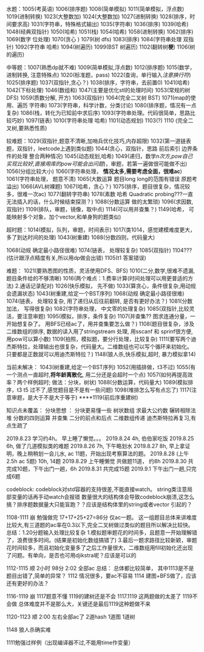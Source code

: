 水题：1005(考英语)  1006(排序题) 1008(简单模拟) 1011(简单模拟，浮点数) 1019(进制转换) 1023(大整数加) 1024(大整数加)
1027(进制转换) 1028(排序，时间要求高) 1031(字符串，特殊格式输出) 1035(字符串) 1036(排序) 1039(哈希) 1048(经典双指针) 1050(哈希) 1051(栈) 1054(哈希) 1058(进制转换) 
1062(排序) 1069(数字 位处理) 1070(贪心 ) 1079(树 dfs) 1083(排序) 1084(字符串处理 双指针)
1092(字符串 哈希) 1094(树遍历) 1099(BST 树遍历) 1102(翻转树**梗**) 1106(树的遍历)

中等题：1007(熟悉dp就不难) 1009(简单模拟,浮点数) 1012(排序题) 1015(数学，进制转换, 注意特殊点) 1020(标准题，pass)
1022(查询，单行输入*注意换行符*) 1025(排序题) 1037(双指针,贪心？)  1038(排序，字符串，去前置0) 1041(哈希)
1042(下标处理) 1046(数组和) 1047(主要是优化stl的处理时间) 1053(常规的树DFS)
1059(质数分解, 开方) 1063(双指针) 1064(完全二叉树 BST) 1071(map的使用、遍历 字符串)
1073(字符串，科学计数，分类讨论)
1080(排序题，情况有一点复杂)
1086(栈，转化为已知前中求后序)
1093(字符串处理。代码很简单，思路比较巧妙)
1097(链表)
1010(字符串处理 哈希)
1101(动态规划)
1103(?)
1110 (完全二叉树,要熟悉性质)

较难题：1029(双指针,题意不清晰,加哨兵优化技巧,内存超限)
1032(第一道链表题，双指针，leetcode上遇到类似题)
1044(贪心，双指针，思路 前后索引 边界条件的处理 整合两种情况) 
1045(动态规划,哈希)
1049(递归，数学*n次方,pow自己实现比较好,直接用库的pow可能会出问题*)，审题，若第一遍做很可能做不出)
1056(分组比较大小)
1060(字符串处理， **情况太多,需要考虑全面，很难ac**)
1061(字符串处理， 题意不清)
1065(大数运算 题目long long的范围有错误 原题考溢出)
1066(AVL树裸题)
1067(哈希，贪心？)
1075(排序，题目很复杂，情况较多，很难一次ac)
1077(翻转字符串)
1078(素数 哈希 Quadratic probing???一直无法插入的话，什么时候结束探测？)
1088(分数运算 做的太繁琐)
1096(求因数,双指针)
1109(排队，审题，镜像，取中点)
1114(可以用并查集？)
1149(哈希， 可能映射多个对象，加个vector,和单身狗的题类似)

超时题：1014(模拟，队列，审题，时间表示) 
1017(类1014，感觉建模难度更大，多了到达时间的处理)
1043(树重建)
1088(分数四则，代码量大)

1068(动规 确定最小路径很难)
1074(链表， 处理较复杂)
1085(双指针)
1104??? (估计跟浮点精度有关,所以用dp做会出错)
1105(t1 答案错误)


难题：
1021(要熟悉图的性质，灵活使用DFS、BFS) 
1010(二分,数学,很难不遗漏,题目条件给的不够清晰) 
1016(两个难点：1.费率计算(时间处理可以用更普适的方法) 2.通话记录配对) 
1026(快乐模拟， 先不做)
1033(算贪心，条件很复杂,用动规会遗漏状态)
1043(树重建,给定一个BST序列)
1068(动规 确定最小路径很难)
1074(链表， 处理较复杂, 用了递归从后往前翻转, 是否有更好办法？)
1081(分数加法， 写得很复杂)
1082(字符串处理， 中文零的处理复杂)
1085(双指针,比较灵活，要注意审题)
1095(模拟，排序，条件复杂)
1107(并查集?? 图求连通分量，一开始想复杂了。 用BFS已经ac了，用并查集要怎么做？)
1108(题目很复杂，涉及二维数组的排序, 数据的读入用了stringstream 处理, 用sscanf 和 sprinf很方便, 用pow可以算小数)
1109(拍照，模拟题，要分行处理，比较复杂)
1111(要写两个迪杰斯特拉，处理输出也很复杂，代码量大。二维数组也可以写个循环来初始化。 只要都是正数就可以用迪杰斯特拉？)
1148(狼人杀,快乐模拟,超时, 暴力模拟拿14)

当前未解决：
1043(树重建,给定一个BST序列)
1052(用插排做，t3不过)
1055(有一个测点一直超时,**将年龄离散化**, 用二分还是会超时一个点)
1057(如何再提高效率？两个样例超时; 做法：分块，树状)
1088(分数运算，代码量大)
1089(模拟排序，t3 t5 过不了,感觉题目是不是有一些问题)
1098(堆排怎么写有点忘了)
1117(注意审题，是大于不是大于等于)
****1119(前后序重建树)


知识点未覆盖：
分块思想 ：
分块更易懂一些
树状数组
求最大公约数 辗转相除法
堆
分数的四则运算
并查集
二分的前点和后点
二维数组传递
迪杰斯特拉再复习,有点生疏了

2019.8.23 学习约4h。 早上睡了懒觉。。。
2019.8.24 4h, 伯伯家吃饭
2019.8.25 6h, 做了几道模拟类的难题
2019.8.26 7h, 下午略划水
2019.8.27 8h, 早上拿证明，晚上稍稍划一会儿水, ac 11题，开始出现考察算法的题。
2019.8.28 (上午2.5h ac 5题) 10h, 14题
2019.8.29 上午睡懒觉 共做题11道， 约8h
2019.8.30 共完成10题，下午出门一趟，6h
2019.8.31 共完成15题
2019.9.1 下午出门一趟,只完成6题

codeblock:
codeblock对std容器的支持很差,不能直接watch。
string类注意局部变量的话再手动watch会报错
数量很大的结构体会导致codeblock崩溃,这怎么搞？排序题数据量大只能盲跑？？应该是结构体里的string或者vector 引起的？


1108-1111 崩 勉强做完 17+17+25+27=86分 仅ac一题。
这一组题目总体来讲难度比较大,有三道题的ac率在0.3以下,完全二叉树做过类似的题目所以解决比较快。
总结：1.20分题输入处理比较复杂
1.模拟题审题花的时间多，且题意一开始理解错了，浪费很多时间。(结果是初始化数组搞错了)
3.最后一题求路径比较新颖，审题花时间较多，而且初始化变量多了之后工作量很大，二维数组用fill初始化还出现了问题。有单向，是否也可用djikstra呢？应该是可以的

1112-1115 顺 2小时 98分  2:02 全部ac
总结：
总体都比较简单， 其中1113是不是题目出错了,简单的异常？ 
1112 情况很多，要ac不容易  1114 建图+BFS做了，应该还有更好的办法？

1116-1119 崩  1117题意不懂 1119的建树还是不会
1117.1119 这两题做的太差了 1119不会做  总体难度并不是那么大，关键还是最后1119这种题做不来

1120-1123 顺  2:00 左右全部ac了  2道hash 1道图 1道树 


1148 狼人杀确实难


1111勉强过样例（出现编译器不过,不能用time作变量）

